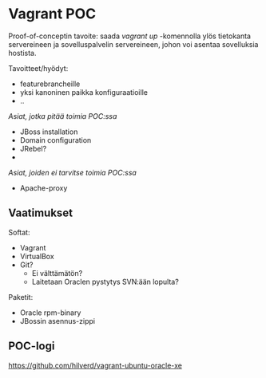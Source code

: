 Vagrant POC
===========

Proof-of-conceptin tavoite: saada _vagrant up_ -komennolla ylös
tietokanta servereineen ja sovelluspalvelin servereineen, johon voi
asentaa sovelluksia hostista. 

Tavoitteet/hyödyt: 

   * featurebrancheille
   * yksi kanoninen paikka konfiguraatioille
   * ..



*Asiat, jotka pitää toimia POC:ssa*

   * JBoss installation
   * Domain configuration
   * JRebel?
   * 

*Asiat, joiden ei tarvitse toimia POC:ssa*

   * Apache-proxy


Vaatimukset
-----------

Softat:

   * Vagrant
   * VirtualBox
   * Git?
      * Ei välttämätön?
      * Laitetaan Oraclen pystytys SVN:ään lopulta?

Paketit:

   * Oracle rpm-binary
   * JBossin asennus-zippi


## POC-logi

https://github.com/hilverd/vagrant-ubuntu-oracle-xe




